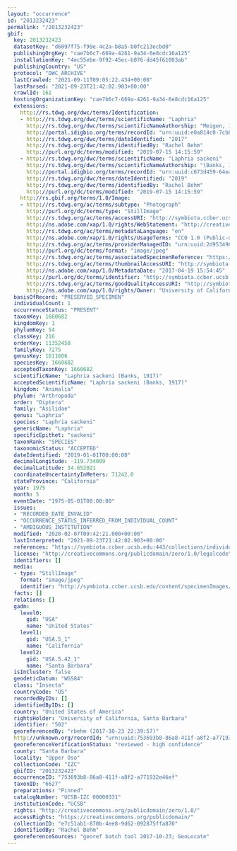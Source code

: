 ```yaml
---
layout: "occurrence"
id: "2013232423"
permalink: "/2013232423"
gbif:
  key: 2013232423
  datasetKey: "d6097f75-f99e-4c2a-b8a5-b0fc213ecbd0"
  publishingOrgKey: "cae7b6c7-669a-4261-9a34-6e8cdc16a125"
  installationKey: "4ec55ebe-9f92-45ec-b076-dd45f61003ab"
  publishingCountry: "US"
  protocol: "DWC_ARCHIVE"
  lastCrawled: "2021-09-11T09:05:22.434+00:00"
  lastParsed: "2021-09-23T21:42:02.903+00:00"
  crawlId: 161
  hostingOrganizationKey: "cae7b6c7-669a-4261-9a34-6e8cdc16a125"
  extensions:
    http://rs.tdwg.org/dwc/terms/Identification:
    - http://rs.tdwg.org/dwc/terms/scientificName: "Laphria"
      http://rs.tdwg.org/dwc/terms/scientificNameAuthorship: "Meigen, 1803"
      http://portal.idigbio.org/terms/recordId: "urn:uuid:e0a814c0-7cb8-4662-b580-36afa0cd245a"
      http://rs.tdwg.org/dwc/terms/dateIdentified: "2017"
      http://rs.tdwg.org/dwc/terms/identifiedBy: "Rachel Behm"
      http://purl.org/dc/terms/modified: "2019-07-15 14:15:59"
    - http://rs.tdwg.org/dwc/terms/scientificName: "Laphria sackeni"
      http://rs.tdwg.org/dwc/terms/scientificNameAuthorship: "(Banks, 1917)"
      http://portal.idigbio.org/terms/recordId: "urn:uuid:c673d459-64ea-47a0-bae3-d4656b38e131"
      http://rs.tdwg.org/dwc/terms/dateIdentified: "2019"
      http://rs.tdwg.org/dwc/terms/identifiedBy: "Rachel Behm"
      http://purl.org/dc/terms/modified: "2019-07-15 14:15:59"
    http://rs.gbif.org/terms/1.0/Image:
    - http://rs.tdwg.org/ac/terms/subtype: "Photograph"
      http://purl.org/dc/terms/type: "StillImage"
      http://rs.tdwg.org/ac/terms/accessURI: "http://symbiota.ccber.ucsb.edu/content/specimenImages/UCSB_IZC/UCSB-IZC00000/UCSB-IZC_00000331_1492642484_lg.jpg"
      http://ns.adobe.com/xap/1.0/rights/WebStatement: "http://creativecommons.org/publicdomain/zero/1.0/"
      http://rs.tdwg.org/ac/terms/metadataLanguage: "en"
      http://ns.adobe.com/xap/1.0/rights/UsageTerms: "CC0 1.0 (Public-domain)"
      http://rs.tdwg.org/ac/terms/providerManagedID: "urn:uuid:2d953496-15a2-4746-88a5-563b0d568375"
      http://purl.org/dc/terms/format: "image/jpeg"
      http://rs.tdwg.org/ac/terms/associatedSpecimenReference: "https://symbiota.ccber.ucsb.edu:443/collections/individual/index.php?occid=502"
      http://rs.tdwg.org/ac/terms/thumbnailAccessURI: "http://symbiota.ccber.ucsb.edu/content/specimenImages/UCSB_IZC/UCSB-IZC00000/UCSB-IZC_00000331_1492642484_tn.jpg"
      http://ns.adobe.com/xap/1.0/MetadataDate: "2017-04-19 15:54:45"
      http://purl.org/dc/terms/identifier: "http://symbiota.ccber.ucsb.edu/content/specimenImages/UCSB_IZC/UCSB-IZC00000/UCSB-IZC_00000331_1492642484_lg.jpg"
      http://rs.tdwg.org/ac/terms/goodQualityAccessURI: "http://symbiota.ccber.ucsb.edu/content/specimenImages/UCSB_IZC/UCSB-IZC00000/UCSB-IZC_00000331_1492642484.jpg"
      http://ns.adobe.com/xap/1.0/rights/Owner: "University of California, Santa Barbara"
  basisOfRecord: "PRESERVED_SPECIMEN"
  individualCount: 1
  occurrenceStatus: "PRESENT"
  taxonKey: 1660682
  kingdomKey: 1
  phylumKey: 54
  classKey: 216
  orderKey: 11352458
  familyKey: 7275
  genusKey: 1611606
  speciesKey: 1660682
  acceptedTaxonKey: 1660682
  scientificName: "Laphria sackeni (Banks, 1917)"
  acceptedScientificName: "Laphria sackeni (Banks, 1917)"
  kingdom: "Animalia"
  phylum: "Arthropoda"
  order: "Diptera"
  family: "Asilidae"
  genus: "Laphria"
  species: "Laphria sackeni"
  genericName: "Laphria"
  specificEpithet: "sackeni"
  taxonRank: "SPECIES"
  taxonomicStatus: "ACCEPTED"
  dateIdentified: "2019-01-01T00:00:00"
  decimalLongitude: -119.734009
  decimalLatitude: 34.652021
  coordinateUncertaintyInMeters: 71242.0
  stateProvince: "California"
  year: 1975
  month: 5
  eventDate: "1975-05-01T00:00:00"
  issues:
  - "RECORDED_DATE_INVALID"
  - "OCCURRENCE_STATUS_INFERRED_FROM_INDIVIDUAL_COUNT"
  - "AMBIGUOUS_INSTITUTION"
  modified: "2020-02-07T09:42:21.000+00:00"
  lastInterpreted: "2021-09-23T21:42:02.903+00:00"
  references: "https://symbiota.ccber.ucsb.edu:443/collections/individual/index.php?occid=502"
  license: "http://creativecommons.org/publicdomain/zero/1.0/legalcode"
  identifiers: []
  media:
  - type: "StillImage"
    format: "image/jpeg"
    identifier: "http://symbiota.ccber.ucsb.edu/content/specimenImages/UCSB_IZC/UCSB-IZC00000/UCSB-IZC_00000331_1492642484_lg.jpg"
  facts: []
  relations: []
  gadm:
    level0:
      gid: "USA"
      name: "United States"
    level1:
      gid: "USA.5_1"
      name: "California"
    level2:
      gid: "USA.5.42_1"
      name: "Santa Barbara"
  isInCluster: false
  geodeticDatum: "WGS84"
  class: "Insecta"
  countryCode: "US"
  recordedByIDs: []
  identifiedByIDs: []
  country: "United States of America"
  rightsHolder: "University of California, Santa Barbara"
  identifier: "502"
  georeferencedBy: "rbehm (2017-10-23 22:39:57)"
  http://unknown.org/recordId: "urn:uuid:753693b8-86a8-411f-a8f2-a771932e46ef"
  georeferenceVerificationStatus: "reviewed - high confidence"
  county: "Santa Barbara"
  locality: "Upper Oso"
  collectionCode: "IZC"
  gbifID: "2013232423"
  occurrenceID: "753693b8-86a8-411f-a8f2-a771932e46ef"
  taxonID: "6627"
  preparations: "Pinned"
  catalogNumber: "UCSB-IZC 00000331"
  institutionCode: "UCSB"
  rights: "http://creativecommons.org/publicdomain/zero/1.0/"
  accessRights: "https://creativecommons.org/publicdomain/"
  collectionID: "e7c51ab1-870b-4ee8-9d62-092875ffa870"
  identifiedBy: "Rachel Behm"
  georeferenceSources: "georef batch tool 2017-10-23; GeoLocate"
---
```

